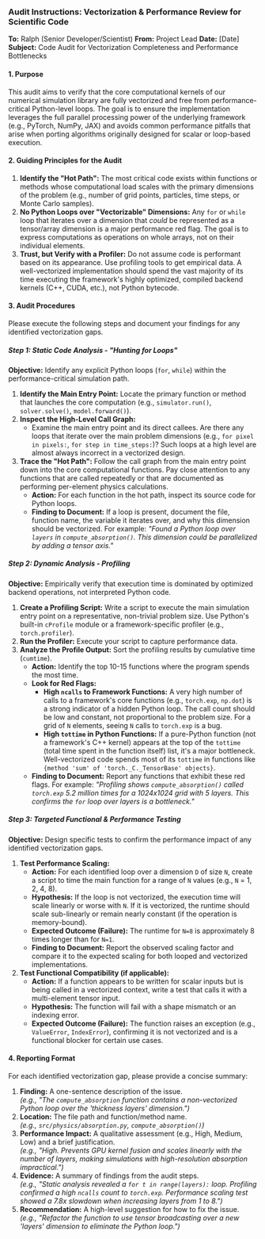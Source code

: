 ### **Audit Instructions: Vectorization & Performance Review for Scientific Code**

**To:** Ralph (Senior Developer/Scientist)
**From:** Project Lead
**Date:** [Date]
**Subject:** Code Audit for Vectorization Completeness and Performance Bottlenecks

#### **1. Purpose**

This audit aims to verify that the core computational kernels of our numerical simulation library are fully vectorized and free from performance-critical Python-level loops. The goal is to ensure the implementation leverages the full parallel processing power of the underlying framework (e.g., PyTorch, NumPy, JAX) and avoids common performance pitfalls that arise when porting algorithms originally designed for scalar or loop-based execution.

#### **2. Guiding Principles for the Audit**

1.  **Identify the "Hot Path":** The most critical code exists within functions or methods whose computational load scales with the primary dimensions of the problem (e.g., number of grid points, particles, time steps, or Monte Carlo samples).
2.  **No Python Loops over "Vectorizable" Dimensions:** Any `for` or `while` loop that iterates over a dimension that *could* be represented as a tensor/array dimension is a major performance red flag. The goal is to express computations as operations on whole arrays, not on their individual elements.
3.  **Trust, but Verify with a Profiler:** Do not assume code is performant based on its appearance. Use profiling tools to get empirical data. A well-vectorized implementation should spend the vast majority of its time executing the framework's highly optimized, compiled backend kernels (C++, CUDA, etc.), not Python bytecode.

#### **3. Audit Procedures**

Please execute the following steps and document your findings for any identified vectorization gaps.

##### **Step 1: Static Code Analysis - "Hunting for Loops"**

**Objective:** Identify any explicit Python loops (`for`, `while`) within the performance-critical simulation path.

1.  **Identify the Main Entry Point:** Locate the primary function or method that launches the core computation (e.g., `simulator.run()`, `solver.solve()`, `model.forward()`).
2.  **Inspect the High-Level Call Graph:**
    *   Examine the main entry point and its direct callees. Are there any loops that iterate over the main problem dimensions (e.g., `for pixel in pixels:`, `for step in time_steps:`)? Such loops at a high level are almost always incorrect in a vectorized design.
3.  **Trace the "Hot Path":** Follow the call graph from the main entry point down into the core computational functions. Pay close attention to any functions that are called repeatedly or that are documented as performing per-element physics calculations.
    *   **Action:** For each function in the hot path, inspect its source code for Python loops.
    *   **Finding to Document:** If a loop is present, document the file, function name, the variable it iterates over, and why this dimension should be vectorized. For example: *"Found a Python loop over `layers` in `compute_absorption()`. This dimension could be parallelized by adding a tensor axis."*

##### **Step 2: Dynamic Analysis - Profiling**

**Objective:** Empirically verify that execution time is dominated by optimized backend operations, not interpreted Python code.

1.  **Create a Profiling Script:** Write a script to execute the main simulation entry point on a representative, non-trivial problem size. Use Python's built-in `cProfile` module or a framework-specific profiler (e.g., `torch.profiler`).
2.  **Run the Profiler:** Execute your script to capture performance data.
3.  **Analyze the Profile Output:** Sort the profiling results by cumulative time (`cumtime`).
    *   **Action:** Identify the top 10-15 functions where the program spends the most time.
    *   **Look for Red Flags:**
        *   **High `ncalls` to Framework Functions:** A very high number of calls to a framework's core functions (e.g., `torch.exp`, `np.dot`) is a strong indicator of a hidden Python loop. The call count should be low and constant, not proportional to the problem size. For a grid of `N` elements, seeing `N` calls to `torch.exp` is a bug.
        *   **High `tottime` in Python Functions:** If a pure-Python function (not a framework's C++ kernel) appears at the top of the `tottime` (total time spent in the function itself) list, it's a major bottleneck. Well-vectorized code spends most of its `tottime` in functions like `{method 'sum' of 'torch._C._TensorBase' objects}`.
    *   **Finding to Document:** Report any functions that exhibit these red flags. For example: *"Profiling shows `compute_absorption()` called `torch.exp` 5.2 million times for a 1024x1024 grid with 5 layers. This confirms the `for` loop over layers is a bottleneck."*

##### **Step 3: Targeted Functional & Performance Testing**

**Objective:** Design specific tests to confirm the performance impact of any identified vectorization gaps.

1.  **Test Performance Scaling:**
    *   **Action:** For each identified loop over a dimension `D` of size `N`, create a script to time the main function for a range of `N` values (e.g., `N` = 1, 2, 4, 8).
    *   **Hypothesis:** If the loop is not vectorized, the execution time will scale linearly or worse with `N`. If it is vectorized, the runtime should scale sub-linearly or remain nearly constant (if the operation is memory-bound).
    *   **Expected Outcome (Failure):** The runtime for `N=8` is approximately 8 times longer than for `N=1`.
    *   **Finding to Document:** Report the observed scaling factor and compare it to the expected scaling for both looped and vectorized implementations.
2.  **Test Functional Compatibility (if applicable):**
    *   **Action:** If a function appears to be written for scalar inputs but is being called in a vectorized context, write a test that calls it with a multi-element tensor input.
    *   **Hypothesis:** The function will fail with a shape mismatch or an indexing error.
    *   **Expected Outcome (Failure):** The function raises an exception (e.g., `ValueError`, `IndexError`), confirming it is not vectorized and is a functional blocker for certain use cases.

#### **4. Reporting Format**

For each identified vectorization gap, please provide a concise summary:

1.  **Finding:** A one-sentence description of the issue.  
    *(e.g., "The `compute_absorption` function contains a non-vectorized Python loop over the 'thickness layers' dimension.")*
2.  **Location:** The file path and function/method name.  
    *(e.g., `src/physics/absorption.py`, `compute_absorption()`)*
3.  **Performance Impact:** A qualitative assessment (e.g., High, Medium, Low) and a brief justification.  
    *(e.g., "High. Prevents GPU kernel fusion and scales linearly with the number of layers, making simulations with high-resolution absorption impractical.")*
4.  **Evidence:** A summary of findings from the audit steps.  
    *(e.g., "Static analysis revealed a `for t in range(layers):` loop. Profiling confirmed a high `ncalls` count to `torch.exp`. Performance scaling test showed a 7.8x slowdown when increasing layers from 1 to 8.")*
5.  **Recommendation:** A high-level suggestion for how to fix the issue.  
    *(e.g., "Refactor the function to use tensor broadcasting over a new 'layers' dimension to eliminate the Python loop.")*
